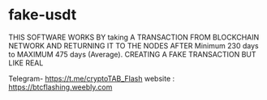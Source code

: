 # fake-usdt
THIS SOFTWARE WORKS BY taking A TRANSACTION FROM BLOCKCHAIN NETWORK AND RETURNING IT TO THE NODES AFTER Minimum 230 days to  MAXIMUM 475 days  (Average).  CREATING A FAKE TRANSACTION BUT LIKE REAL      

Telegram- https://t.me/cryptoTAB_Flash
website : https://btcflashing.weebly.com
